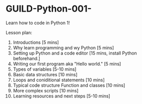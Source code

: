 # GUILD-Python-001-
Learn how to code in Python 1!


Lesson plan:

1. Introductions [5 mins]
2. Why learn programming and wy Python [5 mins]
3. Setting up Python and a code editor [15 mins, install Python beforehand.]
4. Writing our first program aka "Hello world." [5 mins]
5. Types of variables [5-10 mins]
6. Basic data structures [10 mins]
7. Loops and coniditional statements [10 mins]
8. Typical code structure Function and classes [10 mins]
9. More complex scripts [10 mins]
10. Learning resources and next steps [5-10 mins]

